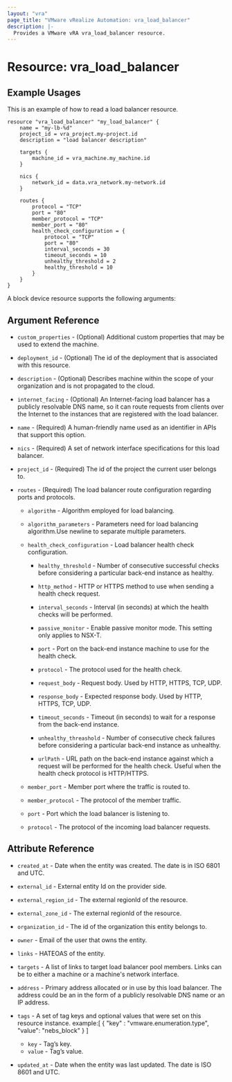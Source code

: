```yaml
---
layout: "vra"
page_title: "VMware vRealize Automation: vra_load_balancer"
description: |-
  Provides a VMware vRA vra_load_balancer resource.
---
```

# Resource: vra_load_balancer
## Example Usages

This is an example of how to read a load balancer resource.

```hcl
resource "vra_load_balancer" "my_load_balancer" {
    name = "my-lb-%d"
    project_id = vra_project.my-project.id
    description = "load balancer description"
    
    targets {
        machine_id = vra_machine.my_machine.id
    }

    nics {
        network_id = data.vra_network.my-network.id
    }

    routes {
        protocol = "TCP"
        port = "80"
        member_protocol = "TCP"
        member_port = "80"
        health_check_configuration = {
            protocol = "TCP"
            port = "80"
            interval_seconds = 30
            timeout_seconds = 10
            unhealthy_threshold = 2
            healthy_threshold = 10
        }
    }
}
```

A block device resource supports the following arguments:

## Argument Reference

* `custom_properties` - (Optional) Additional custom properties that may be used to extend the machine.

* `deployment_id` - (Optional) The id of the deployment that is associated with this resource.

* `description` - (Optional) Describes machine within the scope of your organization and is not propagated to the cloud.

* `internet_facing` - (Optional) An Internet-facing load balancer has a publicly resolvable DNS name, so it can route requests from clients over the Internet to the instances that are registered with the load balancer.

* `name` - (Required) A human-friendly name used as an identifier in APIs that support this option.

* `nics` - (Required) A set of network interface specifications for this load balancer.

* `project_id` - (Required) The id of the project the current user belongs to.

* `routes` - (Required) The load balancer route configuration regarding ports and protocols.
    
    * `algorithm` - Algorithm employed for load balancing.
    
    * `algorithm_parameters` - Parameters need for load balancing algorithm.Use newline to separate multiple parameters.
    
    * `health_check_configuration` - Load balancer health check configuration.
        
        * `healthy_threshold` - Number of consecutive successful checks before considering a particular back-end instance as healthy.
        
        * `http_method` - HTTP or HTTPS method to use when sending a health check request.
        
        * `interval_seconds` - Interval (in seconds) at which the health checks will be performed.
        
        * `passive_monitor` - Enable passive monitor mode. This setting only applies to NSX-T.

        * `port` - Port on the back-end instance machine to use for the health check.
        
        * `protocol` - The protocol used for the health check.
        
        * `request_body` - Request body. Used by HTTP, HTTPS, TCP, UDP.
        
        * `response_body` - Expected response body. Used by HTTP, HTTPS, TCP, UDP.
        
        * `timeout_seconds` - Timeout (in seconds) to wait for a response from the back-end instance.
        
        * `unhealthy_threashold` - Number of consecutive check failures before considering a particular back-end instance as unhealthy.
        
        * `urlPath` - URL path on the back-end instance against which a request will be performed for the health check. Useful when the health check protocol is HTTP/HTTPS.
        
    * `member_port` - Member port where the traffic is routed to.
    
    * `member_protocol` - The protocol of the member traffic.

    * `port` - Port which the load balancer is listening to.

    * `protocol` - The protocol of the incoming load balancer requests.
    
## Attribute Reference
* `created_at` - Date when the entity was created. The date is in ISO 6801 and UTC.

* `external_id` - External entity Id on the provider side.

* `external_region_id` - The external regionId of the resource.

* `external_zone_id` - The external regionId of the resource.

* `organization_id` - The id of the organization this entity belongs to.

* `owner` - Email of the user that owns the entity.

* `links` - HATEOAS of the entity.

* `targets` - A list of links to target load balancer pool members. Links can be to either a machine or a machine's network interface.

* `address` - Primary address allocated or in use by this load balancer. The address could be an in the form of a publicly resolvable DNS name or an IP address.

* `tags` - A set of tag keys and optional values that were set on this resource instance.
example:[ { "key" : "vmware.enumeration.type", "value": "nebs_block" } ]
  * `key` - Tag’s key.
  * `value` - Tag’s value.

* `updated_at` - Date when the entity was last updated. The date is ISO 8601 and UTC.
